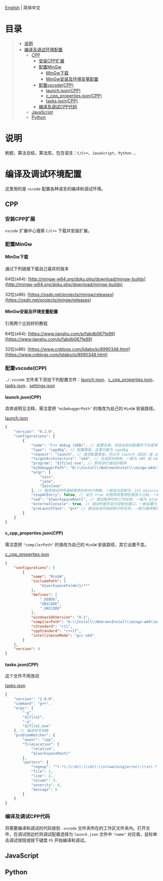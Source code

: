 [English](./README.md) | 简体中文

# 目录

>- [说明](#说明)
>- [编译及调试环境配置](#编译及调试环境配置)
>    - [CPP](#CPP)
>       - [安装CPP扩展](#安装CPP扩展)
>       - [配置MinGw](#配置MinGw)
>           - [MinGw下载](#MinGw下载)
>           - [MinGw安装及环境变量配置](#MinGw安装及环境变量配置)
>       - [配置vscode(CPP)](#配置vscode(CPP))
>           - [launch.json(CPP)](#launch.json(CPP))
>           - [c_cpp_properties.json(CPP)](#c_cpp_properties.json(CPP))
>           - [tasks.json(CPP)](#tasks.json(CPP))
>       - [编译及调试CPP代码](#编译及调试CPP代码)
>    - [JavaScript](#JavaScript)
>    - [Python](#Python)

# 说明

刷题，算法总结，算法库。包含语言：`C/C++`、`JavaScript`、`Python` ...

# 编译及调试环境配置

这里用的是 `vscode` 配置各种语言的编译和调试环境。

## CPP

### 安装CPP扩展

`vscode` 扩展中心搜索 `C/C++` 下载并安装扩展。

### 配置MinGw

#### MinGw下载

通过下列链接下载自己喜欢的版本

64位(x64): [http://mingw-w64.org/doku.php/download/mingw-builds](http://mingw-w64.org/doku.php/download/mingw-builds)

32位(x86): [https://osdn.net/projects/mingw/releases](https://osdn.net/projects/mingw/releases)

#### MinGw安装及环境变量配置

引用两个比较好的教程

64位(x64): [https://www.jianshu.com/p/fabdb067fe89](https://www.jianshu.com/p/fabdb067fe89)

32位(x86): [https://www.cnblogs.com/lidabo/p/8990348.html](https://www.cnblogs.com/lidabo/p/8990348.html)

### 配置vscode(CPP)

`./.vscode` 文件夹下添加下列配置文件：[launch.json](./.vscode/launch.json)、[c_cpp_properties.json](./.vscode/c_cpp_properties.json)、[tasks.json](./.vscode/tasks.json)、[settings.json](./.vscode/settings.json)

#### launch.json(CPP)

具体说明见注释，需注意把 `"miDebuggerPath"` 的值改为自己的 `MinGW` 安装路径。

[launch.json](./.vscode/launch.json)

```js
{
    "version": "0.2.0",
    "configurations": [
        {
            "name": "C++ debug (GDB)", // 配置名称，将会在启动配置的下拉菜单中显示
            "type": "cppdbg", // 配置类型，这里只能为 cppdbg
            "request": "launch", // 请求配置类型，可以为 launch（启动）或 attach（附加）
            "targetArchitecture": "x64", // 生成目标架构，一般为 x86 或 x64，可以为 x86, arm, arm64, mips, x64, amd64, x86_64
            "program": "${file}.exe", // 即将进行调试的程序
            "miDebuggerPath": "D:\\Install\\NoGreenInstall\\mingw-w64\\mingw64\\bin\\gdb.exe", // miDebugger 的路径，注意这里要与自己的 MinGw 安装路径对应
            "args": [
                "zain",
                "jane",
                "ZainJane"
            ], // 程序调试时传递给程序的命令行参数，一般设为空即可，int main(int argc, char* argv[]) 函数的参数
            "stopAtEntry": false, // 设为 true 时程序将暂停在程序入口处，一般设置为 false
            "cwd": "${workspaceRoot}", // 调试程序时的工作目录，一般为 ${workspaceRoot} 即代码所在目录
            "externalConsole": true, // 调试时是否显示控制台窗口，一般设置为 true 显示控制台
            "preLaunchTask": "g++" // 调试会话开始前执行的任务，一般为编译程序，c++ 为 g++, c 为 gcc
        }
    ]
}
```

#### c_cpp_properties.json(CPP)

需注意把 `"compilerPath"` 的值改为自己的 `MinGW` 安装路径，其它设置不变。

[c_cpp_properties.json](./.vscode/c_cpp_properties.json)

```json
{
    "configurations": [
        {
            "name": "MinGW",
            "includePath": [
                "${workspaceFolder}/**"
            ],
            "defines": [
                "_DEBUG",
                "UNICODE",
                "_UNICODE"
            ],
            "windowsSdkVersion": "8.1",
            "compilerPath": "D:\\Install\\NoGreenInstall\\mingw-w64\\mingw64\\bin\\g++.exe",
            "cStandard": "c11",
            "cppStandard": "c++17",
            "intelliSenseMode": "gcc-x64"
        }
    ],
    "version": 4
}
```

#### tasks.json(CPP)

这个文件不用改动

[tasks.json](./.vscode/tasks.json)

```js
{
    "version": "2.0.0",
    "command": "g++",
    "args": [
        "-g",
        "${file}",
        "-o",
        "${file}.exe"
    ], // 编译命令参数
    "problemMatcher": {
        "owner": "cpp",
        "fileLocation": [
            "relative",
            "${workspaceRoot}"
        ],
        "pattern": {
            "regexp": "^(.*):(\\d+):(\\d+):\\s+(warning|error):\\s+(.*)$",
            "file": 1,
            "line": 2,
            "column": 3,
            "severity": 4,
            "message": 5
        }
    }
}
```

### 编译及调试CPP代码

将需要编译和调试的代码放到 `.vscode` 文件夹所在的工作区文件夹内。打开文件，在调试侧边栏将调试配置选择为 `launch.json` 文件中 `"name"` 对应值，鼠标单击调试按钮或按下键盘 `F5` 开始编译和调试。

## JavaScript

## Python
